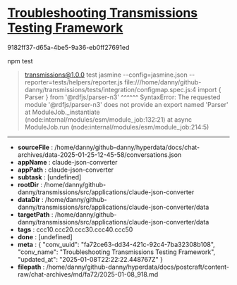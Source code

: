 # [Troubleshooting Transmissions Testing Framework](https://claude.ai/chat/fa72ce63-dd34-421c-92c4-7ba32308b108)

9182ff37-d65a-4be5-9a36-eb0ff27691ed

npm test
> transmissions@1.0.0 test
> jasmine --config=jasmine.json --reporter=tests/helpers/reporter.js
file:///home/danny/github-danny/transmissions/tests/integration/configmap.spec.js:4
import { Parser } from '@rdfjs/parser-n3'
         ^^^^^^
SyntaxError: The requested module '@rdfjs/parser-n3' does not provide an export named 'Parser'
    at ModuleJob._instantiate (node:internal/modules/esm/module_job:132:21)
    at async ModuleJob.run (node:internal/modules/esm/module_job:214:5)

---

* **sourceFile** : /home/danny/github-danny/hyperdata/docs/chat-archives/data-2025-01-25-12-45-58/conversations.json
* **appName** : claude-json-converter
* **appPath** : claude-json-converter
* **subtask** : [undefined]
* **rootDir** : /home/danny/github-danny/transmissions/src/applications/claude-json-converter
* **dataDir** : /home/danny/github-danny/transmissions/src/applications/claude-json-converter/data
* **targetPath** : /home/danny/github-danny/transmissions/src/applications/claude-json-converter/data
* **tags** : ccc10.ccc20.ccc30.ccc40.ccc50
* **done** : [undefined]
* **meta** : {
  "conv_uuid": "fa72ce63-dd34-421c-92c4-7ba32308b108",
  "conv_name": "Troubleshooting Transmissions Testing Framework",
  "updated_at": "2025-01-08T22:22:22.448767Z"
}
* **filepath** : /home/danny/github-danny/hyperdata/docs/postcraft/content-raw/chat-archives/md/fa72/2025-01-08_918.md